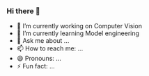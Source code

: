 ### Hi there 👋

<!--
**thinkerkey/thinkerkey** is a ✨ _special_ ✨ repository because its `README.md` (this file) appears on your GitHub profile.

Here are some ideas to get you started:

- 🔭 I’m currently working on ...
- 🌱 I’m currently learning ...
- 👯 I’m looking to collaborate on ...
- 🤔 I’m looking for help with ...
- 💬 Ask me about ...
- 📫 How to reach me: ...
- 😄 Pronouns: ...
- ⚡ Fun fact: ...
-->

- 🔭 I’m currently working on Computer Vision
- 🌱 I’m currently learning Model engineering
- 💬 Ask me about ...
- 📫 How to reach me: ...
- 😄 Pronouns: ...
- ⚡ Fun fact: ...
